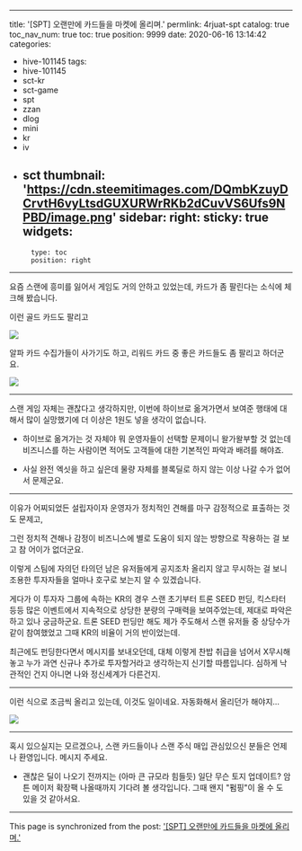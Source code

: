
---
title: '[SPT] 오랜만에 카드들을 마켓에 올리며.'
permlink: 4rjuat-spt
catalog: true
toc_nav_num: true
toc: true
position: 9999
date: 2020-06-16 13:14:42
categories:
- hive-101145
tags:
- hive-101145
- sct-kr
- sct-game
- spt
- zzan
- dlog
- mini
- kr
- iv
- sct
thumbnail: 'https://cdn.steemitimages.com/DQmbKzuyDCrvtH6vyLtsdGUXURWrRKb2dCuvVS6Ufs9NPBD/image.png'
sidebar:
    right:
        sticky: true
widgets:
    -
        type: toc
        position: right
---


요즘 스랜에 흥미를 잃어서 게임도 거의 안하고 있었는데, 카드가 좀 팔린다는 소식에 체크해 봤습니다.

이런 골드 카드도 팔리고

![](https://cdn.steemitimages.com/DQmbKzuyDCrvtH6vyLtsdGUXURWrRKb2dCuvVS6Ufs9NPBD/image.png)
<br>

알파 카드 수집가들이 사가기도 하고, 리워드 카드 중 좋은 카드들도 좀 팔리고 하더군요.

![](https://cdn.steemitimages.com/DQmXbwGa9hPex4nTeXEzWc3N2Yw2YZxzn9shtxLqS3QXcLG/image.png)
<br>

---

스랜 게임 자체는 괜찮다고 생각하지만, 이번에 하이브로 옮겨가면서 보여준 행태에 대해서 많이 실망했기에 더 이상은 1원도 넣을 생각이 없습니다. 

* 하이브로 옮겨가는 것 자체야 뭐 운영자들이 선택할 문제이니 왈가왈부할 것 없는데 비즈니스를 하는 사람이면 적어도 고객들에 대한 기본적인 파악과 배려를 해야죠.

* 사실 완전 엑싯을 하고 싶은데 물량 자체를 블록딜로 하지 않는 이상 나갈 수가 없어서 문제군요.

---

이유가 어찌되었든 설립자이자 운영자가 정치적인 견해를 마구 감정적으로 표출하는 것도 문제고, 

그런 정치적 견해나 감정이 비즈니스에 별로 도움이 되지 않는 방향으로 작용하는 걸 보고 참 어이가 없더군요.

이렇게 스팀에 자의던 타의던 남은 유저들에게 공지조차 올리지 않고 무시하는 걸 보니 조용한 투자자들을 얼마나 호구로 보는지 알 수 있겠습니다.

게다가 이 투자자 그룹에 속하는 KR의 경우 스랜 초기부터 트론 SEED 펀딩, 킥스타터 등등 많은 이벤트에서 지속적으로 상당한 분량의 구매력을 보여주었는데, 제대로 파악은 하고 있나 궁금하군요. 트론 SEED 펀딩만 해도 제가 주도해서 스랜 유저들 중 상당수가 같이 참여했었고 그때 KR의 비율이 거의 반이었는데.

최근에도 펀딩한다면서 메시지를 보내오던데, 대체 이렇게 찬밥 취급을 넘어서 X무시해놓고 누가 과연 신규나 추가로 투자할거라고 생각하는지 신기할 따름입니다. 심하게 낙관적인 건지 아니면 나와 정신세계가 다른건지.

---

이런 식으로 조금씩 올리고 있는데, 이것도 일이네요. 자동화해서 올리던가 해야지...

![](https://cdn.steemitimages.com/DQmR7aYYopJsPj4VgjRvx1795ukyEh1XUneKf1uCXjcUbGz/image.png)
<br>

---

혹시 있으실지는 모르겠으나, 스랜 카드들이나 스랜 주식 매입 관심있으신 분들은 언제나 환영입니다. 메시지 주세요.

* 괜찮은 딜이 나오기 전까지는 (아마 큰 규모라 힘들듯) 일단 무슨 토지 업데이트? 암튼 메이저 확장팩 나올때까지 기다려 볼 생각입니다. 그때 왠지 "펌핑"이 올 수 도 있을 것 같아서요.

- - -

This page is synchronized from the post: ['[SPT] 오랜만에 카드들을 마켓에 올리며.'](https://steemit.com/@glory7/4rjuat-spt)
